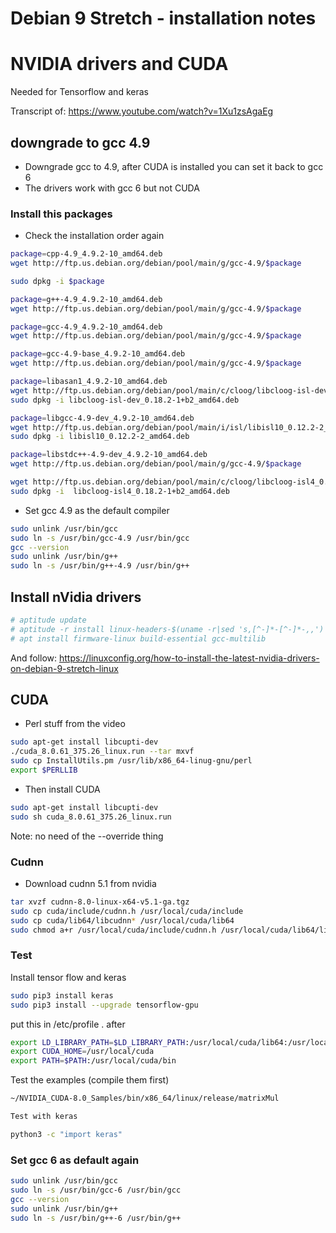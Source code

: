 # Debian 9 Stretch - installation notes

# NVIDIA drivers and CUDA

Needed for Tensorflow and keras

Transcript of: https://www.youtube.com/watch?v=1Xu1zsAgaEg

## downgrade to gcc 4.9
- Downgrade gcc to 4.9, after CUDA is installed you can set it back to gcc 6
- The drivers work with gcc 6 but not CUDA

### Install this packages
- Check the installation order again

```bash
package=cpp-4.9_4.9.2-10_amd64.deb 
wget http://ftp.us.debian.org/debian/pool/main/g/gcc-4.9/$package

sudo dpkg -i $package

package=g++-4.9_4.9.2-10_amd64.deb 
wget http://ftp.us.debian.org/debian/pool/main/g/gcc-4.9/$package

package=gcc-4.9_4.9.2-10_amd64.deb  
wget http://ftp.us.debian.org/debian/pool/main/g/gcc-4.9/$package

package=gcc-4.9-base_4.9.2-10_amd64.deb
wget http://ftp.us.debian.org/debian/pool/main/g/gcc-4.9/$package

package=libasan1_4.9.2-10_amd64.deb 
wget http://ftp.us.debian.org/debian/pool/main/c/cloog/libcloog-isl-dev_0.18.2-1+b2_amd64.deb
sudo dpkg -i libcloog-isl-dev_0.18.2-1+b2_amd64.deb

package=libgcc-4.9-dev_4.9.2-10_amd64.deb   
wget http://ftp.us.debian.org/debian/pool/main/i/isl/libisl10_0.12.2-2_amd64.deb
sudo dpkg -i libisl10_0.12.2-2_amd64.deb

package=libstdc++-4.9-dev_4.9.2-10_amd64.deb
wget http://ftp.us.debian.org/debian/pool/main/g/gcc-4.9/$package

wget http://ftp.us.debian.org/debian/pool/main/c/cloog/libcloog-isl4_0.18.2-1+b2_amd64.deb
sudo dpkg -i  libcloog-isl4_0.18.2-1+b2_amd64.deb
```
- Set gcc 4.9 as the default compiler

```bash
sudo unlink /usr/bin/gcc
sudo ln -s /usr/bin/gcc-4.9 /usr/bin/gcc
gcc --version
sudo unlink /usr/bin/g++
sudo ln -s /usr/bin/g++-4.9 /usr/bin/g++
```

## Install nVidia drivers
```bash
# aptitude update
# aptitude -r install linux-headers-$(uname -r|sed 's,[^-]*-[^-]*-,,')
# apt install firmware-linux build-essential gcc-multilib
```
And follow:
https://linuxconfig.org/how-to-install-the-latest-nvidia-drivers-on-debian-9-stretch-linux

## CUDA

- Perl stuff from the video

```bash
sudo apt-get install libcupti-dev
./cuda_8.0.61_375.26_linux.run --tar mxvf
sudo cp InstallUtils.pm /usr/lib/x86_64-linug-gnu/perl
export $PERLLIB
```

- Then install CUDA

```bash
sudo apt-get install libcupti-dev
sudo sh cuda_8.0.61_375.26_linux.run
```
Note: no need of the --override thing

### Cudnn
- Download cudnn 5.1 from nvidia
```bash
tar xvzf cudnn-8.0-linux-x64-v5.1-ga.tgz
sudo cp cuda/include/cudnn.h /usr/local/cuda/include
sudo cp cuda/lib64/libcudnn* /usr/local/cuda/lib64
sudo chmod a+r /usr/local/cuda/include/cudnn.h /usr/local/cuda/lib64/libcudnn*
```

### Test
Install tensor flow and keras

```bash
sudo pip3 install keras
sudo pip3 install --upgrade tensorflow-gpu
```

put this in /etc/profile . after
```bash
export LD_LIBRARY_PATH=$LD_LIBRARY_PATH:/usr/local/cuda/lib64:/usr/local/lib:/usr/lib/x86_64-linux-gnu
export CUDA_HOME=/usr/local/cuda
export PATH=$PATH:/usr/local/cuda/bin
```

Test the examples (compile them first)

```bash
~/NVIDIA_CUDA-8.0_Samples/bin/x86_64/linux/release/matrixMul

Test with keras

python3 -c "import keras"
```
### Set gcc 6 as default again
```bash
sudo unlink /usr/bin/gcc
sudo ln -s /usr/bin/gcc-6 /usr/bin/gcc
gcc --version
sudo unlink /usr/bin/g++
sudo ln -s /usr/bin/g++-6 /usr/bin/g++
```

